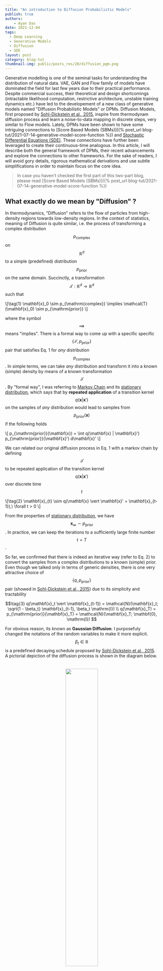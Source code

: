 ```yaml
---
title: "An introduction to Diffusion Probabilistic Models"
publish: true
authors:
    - Ayan Das
date: 2021-12-04
tags:
  - Deep Learning
  - Generative Models
  - Diffusion
  - SDE
layout: post
category: blog-tut
thumbnail-img: public/posts_res/20/diffusion_pgm.png
---
```


Generative modelling is one of the seminal tasks for understanding the distribution of natural data. VAE, GAN and Flow family of models have dominated the field for last few years due to their practical performance. Despite commercial success, their theoretical and design shortcomings (intractable likelihood computation, restrictive architecture, unstable training dynamics etc.) have led to the developement of a new class of generative models named "Diffusion Probabilistic Models" or DPMs. Diffusion Models, first proposed by [Sohl-Dickstein et al., 2015](http://proceedings.mlr.press/v37/sohl-dickstein15.html), inspire from thermodynam diffusion process and learn a noise-to-data mapping in discrete steps, very similar to Flow models. Lately, DPMs have been shown to have some intriguing connections to [Score Based Models (SBMs)]({% post_url blog-tut/2021-07-14-generative-model-score-function %}) and [Stochastic Differential Equations (SDE)](https://en.wikipedia.org/wiki/Stochastic_differential_equation). These connections have further been leveraged to create their continuous-time analogous. In this article, I will describe both the general framework of DPMs, their recent advancements and explore the connections to other frameworks. For the sake of readers, I will avoid gory details, rigorous mathematical derivations and use subtle simplifications in order to maintain focus on the core idea.

> In case you haven't checked the first part of this two-part blog, please read [Score Based Models (SBMs)]({% post_url blog-tut/2021-07-14-generative-model-score-function %})

## What exactly do we mean by "Diffusion" ?

In thermodynamics, "Diffusion" refers to the flow of particles from high-density regions towards low-density regions. In the context of statistics, meaning of Diffusion is quite similar, i.e. the process of transforming a complex distribution $$p_{\mathrm{complex}}$$ on $$\mathbb{R}^d$$ to a simple (predefined) distribution $$p_{\mathrm{prior}}$$ on the same domain. Succinctly, a transformation $$\mathcal{T}: \mathbb{R}^d \rightarrow \mathbb{R}^d$$ such that

\\[\tag{1}
\mathbf{x}\_0 \sim p_{\mathrm{complex}} \implies \mathcal{T}(\mathbf{x}\_0) \sim p_{\mathrm{prior}}
\\]

where the symbol $$\implies$$ means "implies". There is a formal way to come up with a specific specific $$\{ \mathcal{T}, p_{\mathrm{prior}} \}$$ pair that satisfies Eq. 1 for _any_ distribution $$p_{\mathrm{complex}}$$. In simple terms, we can take *any* distribution and transform it into a known (simple) density by means of a known transformation $$\mathcal{T}$$. By "formal way", I was referring to [Markov Chain](https://en.wikipedia.org/wiki/Markov_chain) and its [stationary distribution](https://brilliant.org/wiki/stationary-distributions/), which says that by **repeated application** of a transition kernel $$q(\mathbf{x} \vert \mathbf{x}')$$ on the samples of *any* distribution would lead to samples from $$p_{\mathrm{prior}}(\mathbf{x})$$ if the following holds

\\[
p_{\mathrm{prior}}(\mathbf{x}) = \int q(\mathbf{x} \| \mathbf{x}') p_{\mathrm{prior}}(\mathbf{x}') d\mathbf{x}'
\\]

We can related our original diffusion process in Eq. 1 with a markov chain by defining $$\mathcal{T}$$ to be repeated application of the transition kernel $$q(\mathbf{x} \vert \mathbf{x}')$$ over discrete time $$t$$

\\[\tag{2}
\mathbf{x}\_{t} \sim q(\mathbf{x} \vert \mathbf{x}' = \mathbf{x}\_{t-1}),\ \forall t > 0
\\]

From the properties of [stationary distribution](https://brilliant.org/wiki/stationary-distributions/), we have $$\mathbf{x}_{\infty} \sim p_{\mathrm{prior}}$$. In practice, we can keep the iterations to a sufficiently large finite number $$t = T$$.

So far, we confirmed that there is indeed an iterative way (refer to Eq. 2) to convert the samples from a complex distributions to a known (simple) prior. Even though we talked only in terms of generic densities, there is one very attractive choice of $$\{ q, p_{\mathrm{prior}} \}$$ pair (showed in [Sohl-Dickstein et al., 2015](http://proceedings.mlr.press/v37/sohl-dickstein15.html)) due to its simplicity and tractability

$$\tag{3}
q(\mathbf{x}_t \vert \mathbf{x}_{t-1}) = \mathcal{N}(\mathbf{x}_t; \sqrt{1 - \beta_t} \mathbf{x}_{t-1}, \beta_t \mathrm{I}) \\
q(\mathbf{x}_T) = p_{\mathrm{prior}}(\mathbf{x}_T) = \mathcal{N}(\mathbf{x}_T; \mathbf{0}, \mathrm{I})
$$

For obvious reason, its known as **Gaussian Diffusion**. I purposefuly changed the notations of the random variables to make it more explicit. $$\beta_t \in \mathbb{R}$$ is a predefined decaying schedule proposed by [Sohl-Dickstein et al., 2015](http://proceedings.mlr.press/v37/sohl-dickstein15.html). A pictorial depiction of the diffusion process is shown in the diagram below.

<center>
    <figure>
    <img width="50%" style="padding-top: 20px;" src ="/public/posts_res/20/diffusion_over_time.png" />
    <!-- <img width="57%" style="padding-top: 20px;" src ="/public/posts_res/20/fwddiff.gif" /> -->
    </figure>
</center>

## Generative modlling by undoing the diffusion

We proved the existence of a stochastic transform $$\mathcal{T}$$ that gurantees the diffusion process in Eq 1. Please realize that the diffusion process does not depend on the initial density $$p_{\mathrm{complex}}$$ (as $$t \rightarrow \infty$$) and the only requirement is to be able to sample from it. This is the core idea behind Diffusion Models - we use the any data distribution (let's say $$p_{\mathrm{data}}$$) of our choice as the complex initial density. This leads to the **forward diffusion** process

\\[
\mathbf{x}\_0 \sim p\_{\mathrm{data}} \implies \mathbf{x}_T = \mathcal{T}(\mathbf{x}\_0) \sim \mathcal{N}(\mathbf{0}, \mathrm{I})
\\]

This process is responsible for "destructuring" the data and turning it into an isotropic gaussian (almost structureless). Please refer to the figure below (red part) for a visual demonstration.

<center>
    <figure>
    <img width="46%" style="padding-top: 20px; float: left;" src ="/public/posts_res/20/fwddiff.gif" />
    <img width="46%" style="padding-top: 20px;" src ="/public/posts_res/20/revdiff.gif" />
    </figure>
</center>

However, this isn't very usefull by itself. What would be useful is doing the opposite, i.e. starting from isotropic gaussian noise and turning it into $$p_{\mathrm{data}}$$ - that is generative modelling (blue part of the figure above). Since the forward process is fixed (non-parametric) and guranteed to exist, it is very much possible to invert it. Once inverted, we can use it as a generative model as follows

\\[
\mathbf{x}_T \sim \mathcal{N}(\mathbf{0}, \mathrm{I}) \implies \mathcal{T}^{-1}(\mathbf{x}_T) \sim p\_{\mathrm{data}}
\\]

Fortunately, the theroy of markov chain gurantees that for gaussian diffusion, there indeed exists a **reverse diffusion** process $$\mathcal{T}^{-1}$$. The original paper from [Sohl-Dickstein et al., 2015](http://proceedings.mlr.press/v37/sohl-dickstein15.html) shows how a parametric model of diffusion $$\mathcal{T}^{-1}_{\theta}$$ can be learned from data itself.

## Graphical model and training

<center>
    <figure>
    <img width="60%" style="padding-top: 20px;" src ="/public/posts_res/20/diffusion_pgm.png" />
    </figure>
</center>

The stochastic "forward diffusion" and "reverse diffusion" processes described so far can be well expressed in terms of [Probabilistic Graphical Models (PGMs)]({% post_url blog-tut/2019-11-20-inference-in-pgm %}). A series of $$T$$ random variables define each of them; with the forward process being fully described by Eq. 3. The reverse process is expressed by a parametric graphical model very similar to that of the forward process, but in reverse

$$\tag{4}
p(\mathbf{x}_T) = \mathcal{N}(\mathbf{x}_T; \mathbf{0}, \mathrm{I}) \\
p_{\theta}(\mathbf{x}_{t-1} \vert \mathbf{x}_t) = \mathcal{N}(\mathbf{x}_{t-1}; \mathbf{\mu}_{\theta}(\mathbf{x}_t, t), \mathbf{\Sigma}_{\theta}(\mathbf{x}_t, t))
$$

Each of the reverse conditionals $$p_{\theta}(\mathbf{x}_{t-1} \vert \mathbf{x}_t)$$ are structurally gaussians and responsible for learning to revert each corresponding steps in the forward process, i.e. $$q(\mathbf{x}_t \vert \mathbf{x}_{t-1})$$. The means and covariances of these reverse conditionals are neural networks with parameters $$\theta$$ and shared over timesteps. Just like any other probabilistic models, we wish to minimize the negative log-likelihood of the model distribution under the expectation of data distribution

\\[
\mathcal{L} = \mathbb{E}\_{\mathbf{x}_0 \sim p\_{\mathrm{data}}}\big[ - \log p\_{\theta}(\mathbf{x}_0) \big]
\\]

which isn't quite computable in practice due to its dependance on $$(T-1)$$ more random variables. With a fair bit of mathematical manipulations, [Sohl-Dickstein et al., 2015](http://proceedings.mlr.press/v37/sohl-dickstein15.html) (section 2.3) showed $$\mathcal{L}$$ to be a lower-bound of another easily computatable quantity

\\[
\mathcal{L} \leq \mathbb{E}\_{\mathbf{x}\_0 \sim p\_{\mathrm{data}},\ \mathbf{x}\_{1:T} \sim q(\mathbf{x}\_{1:T} | \mathbf{x}\_0)} \bigg[ - \log p(\mathbf{x}\_T) - \sum\_{t\geq 1} \log \frac{p_{\theta}(\mathbf{x}_{t-1} \vert \mathbf{x}_t)}{q(\mathbf{x}\_t \vert \mathbf{x}\_{t-1})} \bigg]
\\]

which is easy to compute and optimize. The expectation is over the joint distribution of the entire forward process. Getting a sample $$\mathbf{x}_{1:T} \sim q(\cdot \vert \mathbf{x}_0)$$ boils down to executing the forward diffusion on one sample $$\mathbf{x}_0 \sim p_{\mathrm{data}}$$. All quantities inside the expectation are tractable and available to us in closed form.

## Further simplification: Variance Reduction

Even though we can train the model with the lower-bound shown above, few more simplifications are possible. First one is due to [Sohl-Dickstein et al., 2015](http://proceedings.mlr.press/v37/sohl-dickstein15.html) and in an attempt to reduce variance. Firstly, they showed that the lower-bound can be further simplified and re-written as the following

\\[
\mathcal{L} \leq \mathbb{E}\_{\mathbf{x}\_0,\ \mathbf{x}\_{1:T}} \bigg[
    \underbrace{\color{red}{D_{\mathrm{KL}}\big[ q(\mathbf{x}\_T\vert \mathbf{x}\_0) \\| p(\mathbf{x}\_T) \big]}}\_{\text{Independent of }\theta} +
    \sum\_{t=1}^T D_{\mathrm{KL}}\big[ q(\mathbf{x}\_{t-1}\vert \mathbf{x}\_t, \mathbf{x}\_0) \\| p_{\theta}(\mathbf{x}\_{t-1} \vert \mathbf{x}\_t )\big] \bigg]
\\]

There is a subtle approximation involved (the edge case of $$t=1$$ in the summation) in the above expression which is due to [Ho et al., 2021](https://proceedings.neurips.cc//paper/2020/file/4c5bcfec8584af0d967f1ab10179ca4b-Paper.pdf) (section 3.3 and 3.4). The noticable change in this version is the fact that all conditionals $$q(\cdot \vert \cdot)$$ of the forward process are now additionally conditioned on $$\mathbf{x}_0$$. Earlier, the corresponding quantities had high uncertainty/variance due to different possible choices of the starting point $$\mathbf{x}_0$$, which are now suppressed by the additional knowledge of $$\mathbf{x}_0$$. Moreover, it turns out that $$q(\mathbf{x}_{t-1}\vert \mathbf{x}_t, \mathbf{x}_0)$$ has a closed form

\\[
q(\mathbf{x}_{t-1}\vert \mathbf{x}_t, \mathbf{x}\_0) = \mathcal{N}(\mathbf{x}\_{t-1}; \mathbf{\tilde{\mu}}_t(\mathbf{x}_t, \mathbf{x}_0), \mathbf{\tilde{\beta_t}}\mathrm{I})
\\]

The exact form (refer to Eq. 7 of [Ho et al., 2021](https://proceedings.neurips.cc//paper/2020/file/4c5bcfec8584af0d967f1ab10179ca4b-Paper.pdf)) is not important for holistic understanding of the algorithm. Only thing to note is that $$\mathbf{\tilde{\mu}}_t(\mathbf{x}_t, \mathbf{x}_0)$$ additionally contains $$\beta_t$$ (fixed numbers) and $$\mathbf{\tilde{\beta_t}}$$ is a function of $$\beta_t$$ only. Moving on, we do the following on the last expression for $$\mathcal{L}$$

1. Use the closed form of $$p_{\theta}(\mathbf{x}_{t-1} \vert \mathbf{x}_t)$$ in Eq. 4 with $$\mathbf{\Sigma}_{\theta}(\mathbf{x}_t, t) = \mathbf{\tilde{\beta_t}}\mathrm{I}$$ (design choice for making things simple)
2. Expand the KL divergence formula
3. Convert $$\sum_{t=1}^T$$ into expectation (over $$t \sim \mathcal{U}[1, T]$$) by scaling with a constant $$1/T$$

.. and arrive at a simpler form

\\[\tag{5}
\mathcal{L} \leq \mathbb{E}\_{\mathbf{x}\_0,\ \mathbf{x}\_{1:T},\ t} \bigg[ \frac{1}{2\mathbf{\tilde{\beta_t}}} \vert\vert \mathbf{\tilde{\mu}}_t(\mathbf{x}_t, \mathbf{x}\_0) - \mathbf{\mu}\_{\theta}(\mathbf{x}_t, t) \vert\vert^2 \bigg]
\\]

## Further simplification: Forward re-parameterization

For the second simplification, we look at the forward process in a bit more detail. There is an amazing property of the forward diffusion with gaussian noise - the distribution of the noisy sample $$\mathbf{x}_t$$ can be readily calculated given real data $$\mathbf{x}_0$$ without touching any other steps.

$$
q(\mathbf{x}_t \vert \mathbf{x}_0) = \mathcal{N}(\mathbf{x}_t; \sqrt{\underbrace{\textstyle{\prod}_{s=1}^t (1-\beta_s)}_{\alpha_t}} \cdot \mathbf{x}_0, (1-\underbrace{\textstyle{\prod}_{s=1}^t (1-\beta_s)}_{\alpha_t}) \cdot \mathrm{I})
$$

This is a consequence of the forward process being completely known and having well-defined probabilistic structure (gaussian noise). By means of (gaussian) reparameterization, we can also derive an easy way of sampling any $$\mathbf{x}_t$$ only from standard gaussian noise vector $$\epsilon \sim \mathcal{N}(0, \mathrm{I})$$

<!-- As a result, sampling a forward diffusion sequence $$\mathbf{x}_{1:T} \sim q(\cdot \vert \mathbf{x}_0)$$ no longer requires ancestral sampling like in Eq. 2, but only require $$\mathbf{x}_t \sim q(\mathbf{x}_t \vert \mathbf{x}_0)$$ for *any $$t$$ in any order*. -->

$$\tag{6}
\mathbf{x}_t(\mathbf{x}_0, \epsilon) = \sqrt{\alpha_t} \cdot \mathbf{x}_0 + \sqrt{1-\alpha_t} \cdot \mathbf{\epsilon}
$$

<!-- \text{Or, } \mathbf{x}_0 = \frac{1}{k^{\mu}_t} (\mathbf{x}_t - \sqrt{k^{\sigma}_t} \cdot \mathbf{\epsilon}) -->

<!-- That is, sampling from any $$q(\mathbf{x}_t \vert \mathbf{x}_0)$$ would only require computing the above equation with a *single* standard gaussian noise vector $$\mathbf{\epsilon}$$. -->
As a result, $$\mathbf{x}_{1:T}$$ need not be sampled with ancestral sampling (refer to Eq. 2 & 3), but only require computing Eq. 6 with all $$t$$ in **any order**. This further simpifies the expectation in Eq. 5 to (changes highlighted in blue)

\\[\tag{7}
\mathcal{L} \leq \mathbb{E}\_{\mathbf{x}\_0,\ \color{blue}{\mathbf{\epsilon}},\ t} \bigg[ \frac{1}{2\mathbf{\tilde{\beta_t}}} \vert\vert \mathbf{\tilde{\mu}}_t(\color{blue}{\mathbf{x}_t(\mathbf{x}_0, \epsilon)}, \mathbf{x}_0) - \mathbf{\mu}\_{\theta}(\color{blue}{\mathbf{x}_t(\mathbf{x}_0, \epsilon)}, t) \vert\vert^2 \bigg]
\\]

<!-- \color{blue}{\frac{1}{k^{\mu}_t} (\mathbf{x}_t - \sqrt{k^{\sigma}_t} \cdot \mathbf{\epsilon})} -->

This is the final form that can be implemented in practice as suggested by [Ho et al., 2021](https://proceedings.neurips.cc//paper/2020/file/4c5bcfec8584af0d967f1ab10179ca4b-Paper.pdf).

## Connection to Score-based models (SBM)

[Ho et al., 2021](https://proceedings.neurips.cc//paper/2020/file/4c5bcfec8584af0d967f1ab10179ca4b-Paper.pdf) uncovered a link between Eq. 7 and a particular [Score-based models]({% post_url blog-tut/2021-07-14-generative-model-score-function %}) known as [Noise Conditioned Score Network (NCSN)](https://openreview.net/pdf?id=B1lcYrBgLH). With the help of the reparameterized form of $$\mathbf{x}_t$$ (Eq. 6) and the functional form of $$\mathbf{\tilde{\mu}}_t$$, one can easily (with few simplification steps) reduce Eq. 7 to

\\[
\mathcal{L} \leq \mathbb{E}\_{\mathbf{x}\_0,\ \mathbf{\epsilon},\ t} \bigg[ \frac{1}{2\mathbf{\tilde{\beta_t}}} \left\vert\left\vert \color{blue}{\frac{1}{\sqrt{1-\beta_t}} \left( \mathbf{x}_t - \frac{\beta_t}{\sqrt{1-\alpha_t}} \epsilon \right)} - \mathbf{\mu}\_{\theta}(\mathbf{x}_t, t) \right\vert\right\vert^2 \bigg]
\\]

The above equation is a simple regression with $$\mathbf{\mu}_{\theta}$$ being the parametric model (neural net in practice) and the quantity in blue is its regression target. Without loss of generality, we can slightly modify the definition of the parametric model to be $$\mathbf{\mu}_{\theta}(\mathbf{x}_t, t) = \frac{1}{\sqrt{1-\beta_t}} \left( \mathbf{x}_t - \frac{\beta_t}{\sqrt{1-\alpha_t}} \epsilon_{\theta}(\mathbf{x}_t, t) \right)$$. The only "moving part" in the new parameterization is $$\epsilon_{\theta}(\cdot)$$; the rest (i.e. $$\mathbf{x}_t$$ and $$t$$) are explicitly available to the model. This leads to the following form

$$\tag{8}
\mathcal{L} \leq \mathbb{E}_{\mathbf{x}_0,\ \mathbf{\epsilon},\ t} \bigg[ \color{red}{\frac{\beta_t^2}{2\mathbf{\tilde{\beta_t}}(1-\beta_t)(1-\alpha_t)}} \vert\vert \epsilon - \mathbf{\epsilon}_{\theta}(\underbrace{\sqrt{\alpha_t} \cdot \mathbf{x}_0 + \sqrt{1-\alpha_t} \cdot \mathbf{\epsilon}}_{\mathbf{x}_t}, t) \vert\vert^2 \bigg] \\
\approx \mathbb{E}_t \bigg[ \mathbb{E}_{\mathbf{x}_0,\ \mathbf{\epsilon}} \left[ \vert\vert \epsilon - \mathbf{\epsilon}_{\theta}(\mathbf{x}_t, t) \vert\vert^2 \right] \bigg] \approx \frac{1}{T} \sum_{t=1}^T p(t) \mathbb{E}_{\mathbf{x}_0,\ \mathbf{\epsilon}} \left[ \vert\vert \epsilon - \mathbf{\epsilon}_{\theta}(\mathbf{x}_t, t) \vert\vert^2 \right]
$$

The expression in red can be discarded without any effect in performance (suggested by [Ho et al., 2021](https://proceedings.neurips.cc//paper/2020/file/4c5bcfec8584af0d967f1ab10179ca4b-Paper.pdf)). I have further approximated the expectation over time-steps with sample average. If you look at the final form, you may notice a surprising resemblance with [Noise Conditioned Score Network (NCSN)](https://openreview.net/pdf?id=B1lcYrBgLH). Please refer to $$J_{\mathrm{ncsn}}$$ in [my blog on score models]({% post_url blog-tut/2021-07-14-generative-model-score-function %}). Below I pin-point the specifics:

1. The time-steps $$t=1, 2, \cdots T$$ resemble the increasing "noise-scales" in NCSN. Recall that the noise increases as the forward diffusion approaches the end.
2. The expectation $$\mathbb{E}_{\mathbf{x}_0,\ \mathbf{\epsilon}}$$ (for each scale) holistically matches that of denoising score matching objective, i.e. $$\mathbb{E}_{\mathbf{x}, \mathbf{\tilde{x}}}$$. In case of Diffusion Model, The noisy sample can be readily computed using the noise vector $$\epsilon$$ (refer to Eq. 6).
3. Just like NCSN, the regression target is the noise vector $$\epsilon$$ for each time-step (or scale).
4. Just like NCSN, the learnable model depends on the noisy sample and the time-step (or scale).

## Infinitely many noise scales & continuous-time analogue

Inspired by the connection between Diffusion Model and Score-based models, [Song et al., 2021](https://arxiv.org/pdf/2011.13456.pdf) proposed to use infinitely many noise scales (equivalently time-steps). At first, it might look like a trivial increase in number of steps/scales, but there happened to be a principled way to achieve it, namely [Stochastic Differential Equations](https://en.wikipedia.org/wiki/Stochastic_differential_equation) or SDEs. [Song et al., 2021](https://arxiv.org/pdf/2011.13456.pdf) reworked the whole formulation considering continuous SDE as forward diffusion. Interestingly, it turned out that the reverse process is also an SDE that depends on the score function.

Quite simply, finite time-steps/scales (i.e. $$t = 0, 1, \cdots T$$) are replaced by infinitely many segments (of length $$\Delta t \rightarrow 0$$) within time-range $$[0, T]$$. Instead of $$\mathbf{x}_t$$ at every discrete time-step/scale, we define a continuous random process $$\mathbf{x}(t)$$ indexed by continuous time $$t$$. We also replace the discrete-time conditionals in Eq. 3 with continuous analogues. But this time, we define the "increaments" in each step rather than absolute values, i.e. the transition kernel specifies *what to add* to the previous value. Specifically, we define a general form of **continuous forwrad diffusion** with

$$
q(\mathbf{x}(t+\Delta t) - \mathbf{x}(t) \vert \mathbf{x}(t)) = \mathcal{N}(f(\mathbf{x}(t), t) \Delta t, g^2(t) \Delta t^2) \\
\tag{9}
\text{Or, }\mathbf{x}(t+\Delta t) - \mathbf{x}(t) = f(\mathbf{x}(t), t)\Delta t + g(t) \cdot \underbrace{\Delta t \cdot \epsilon}_{\Delta \omega}\text{, with }\epsilon \sim \mathcal{N}(0, \mathrm{I})
$$

If you have ever studied SDEs, you might recognize that Eq. 9 resembles [Euler–Maruyama](https://en.wikipedia.org/wiki/Euler%E2%80%93Maruyama_method) numerical solver for SDEs. Considering $$f(\mathbf{x}(t), t)$$ to be the "Drift function", $$g(t)$$ be the "Diffusion function" and $$\Delta \omega \sim \mathcal{N}(0, \Delta t)$$ being the discrete differential of [Wiener Process](https://en.wikipedia.org/wiki/Wiener_process) $$\omega(t)$$, in the limit of $$\Delta t \rightarrow 0$$, the following SDE can be recovered

$$
d\mathbf{x}(t) = f(\mathbf{x}(t), t)\cdot dt + g(t)\cdot d\omega(t)\text{, with }d\omega(t) \sim \mathcal{N}(0, dt)
$$

A visualization of the continuous forward diffusion in 1D is given below for a set of samples (different colors).

<center>
    <figure>
    <img width="70%" style="padding-top: 20px;" src ="/public/posts_res/20/sde.png" />
    </figure>
</center>

[Song et al., 2021](https://arxiv.org/pdf/2011.13456.pdf) (section 3.4) proposed few different choices $$\{f, g\}$$ named Variance Exploding (VE), Variance Preserving (VP) and sub-VP. The one that resembles Eq. 3 (discrete forward diffusion) in continuous time and ensures proper diffusion, i.e. $$\mathbf{x}(0) \sim p_{\mathrm{data}} \implies \mathbf{x}(T) \sim \mathcal{N}(0, \mathrm{I})$$ is $$f(\mathbf{x}(t), t) = -\frac{1}{2}\beta(t)\mathbf{x}(t),\ g(t) = \sqrt{\beta(t)}$$. This particular SDE is termed as "Variance Preserving (VP) SDE" since the variance of $$\mathbf{x}(t)$$ is finite as long as the variance of $$\mathbf{x}(0)$$ if finite (Appendix B of [Song et al., 2021](https://arxiv.org/pdf/2011.13456.pdf)). We can enforce the covariance of $$\mathbf{x}(0)$$ to be $$\mathrm{I}$$ simply by standardizing our dataset.

An old (but remarkable) result due to [Anderson, 1982](https://www.sciencedirect.com/science/article/pii/0304414982900515) shows that the above forward diffusion can be reversed even in closed form, thanks to the following SDE

$$\tag{10}
d\mathbf{x}(t) = \bigg[ f(\mathbf{x}(t), t) - g^2(t) \underbrace{\nabla_{\mathbf{x}} \log p(\mathbf{x}(t))}_{\text{score }\mathbf{s}(\mathbf{x}(t), t)} \bigg]  dt +  g(t) d\omega(t)
$$

Hence, the **reverse diffusion** is simply solving the above SDE in reverse time with initial state $$\mathbf{x}(T) \sim \mathcal{N}(0, \mathrm{I})$$, leading to $$\mathbf{x}(0) \sim p_{\mathrm{data}}$$. The only missing part is the score, i.e. $$\mathbf{s}(\mathbf{x}(t), t) \triangleq \nabla_{\mathbf{x}} \log p(\mathbf{x}(t))$$. Thankfully, we have already seen [how score estimation works]({% post_url blog-tut/2021-07-14-generative-model-score-function %}) and that is pretty much what we do here. There are two ways, as explained in my [blog on score models]({% post_url blog-tut/2021-07-14-generative-model-score-function %}). I briefly go over them below in the context of continuous SDEs:

#### 1. Implicit Score Matching (ISM)

The *easier* way is to use the Hutchinson trace-estimator based score matching proposed by [Song et al., 2019](http://auai.org/uai2019/proceedings/papers/204.pdf) called "Sliced Score Matching".

\\[
J_{\mathrm{I}}(\theta) = \mathbb{E}\_{\mathbf{v}\sim\mathcal{N}(0, \mathrm{I})} \mathbb{E}\_{\mathbf{x}(0)\sim p\_{\mathrm{data}}} \mathbb{E}\_{\mathbf{x}(0 \lt t \leq T)\sim q(\cdot\vert \mathbf{x}(0))} \bigg[ \frac{1}{2} \left|\left| \mathbf{s}\_{\theta}(\mathbf{x}(t), t) \right|\right|^2 + \mathbf{v}^T \nabla_{\mathbf{x}} \mathbf{s}_{\theta}(\mathbf{x}(t), t) \mathbf{v} \bigg]
\\]

Very similar to NCSN, we define a parametric score network $$\mathbf{s}_{\theta}(\mathbf{x}(t), t)$$ dependent on continuous time/scale $$t$$. Starting from data samples $$\mathbf{x}(0)\sim p_{\mathrm{data}}$$, we can generate the rest of the forward chain $$\mathbf{x}(0\lt t \leq T)$$ simply by executing a solver (refer to Eq. 9) on the SDE at any required precision (discretization).

#### 2. Denoising Score Matching (DSM)

There is the other "Denoising score matching (DSM)" way of training $$\mathbf{s}_{\theta}$$, which is slightly more complicated. At its core, the DSM objective for continuous diffusion is a continuous analogue of the discrete DSM objective.

$$
J_{\mathrm{D}}(\theta) = \frac{1}{T} \sum_{t=1}^T p(t) \mathbb{E}_{\mathbf{x}(0),\ \mathbf{x}(t)}  \left[ \vert\vert \mathbf{s}_{\theta}(\mathbf{x}(t), t) - \color{blue}{\nabla_{\mathbf{x}(t)} \log p(\mathbf{x}(t)\vert \mathbf{x}(0))} \vert\vert^2 \right]
$$

Remember that in case of continuous diffusion, we never explicitly modelled the reverse conditionals $$p(\mathbf{x}(t)\vert \mathbf{x}(0))$$. The reverse diffusion was defined rather implicitly (Eq. 10). Hence, the quantity in blue, unlike its discrete counterpart, isn't very easy to compute *in general*. However, due to [ Särkkä and Solin](https://users.aalto.fi/~asolin/sde-book/sde-book.pdf) there is an easy closed form for it when the drift function $$f$$ is **affine** in nature. Thankfully, our specific choice of $$f(\mathbf{x}(t), t)$$ is indeed affine.

$$
p(\mathbf{x}(t)\vert \mathbf{x}(0)) = \mathcal{N}(\mathbf{x}(t);\ \mathbf{x}(0)e^{-0.5\int_0^t \beta(s)ds},\ \mathrm{I}-\mathrm{I}e^{-0.5\int_0^t \beta(s)ds})
$$

Since the conditionals are gaussian (again), its pretty easy to derive the expression for $$\nabla_{\mathbf{x}(t)} \log p(\cdot)$$. I leave it for the readers to try.

## Computing log-likelihoods

One of the core reasons score models exist is the fact that it bypasses the need for training explicit log-likelihoods which are difficult to compute for a large range of powerful models. Turns out that in case of continuous diffusion models, there is an indirect way to evaluate the very log-likelihood. Let's focus on the "generative process" of continuous diffusion models, i.e. the **reverse diffusion** in Eq. 10. What we would like to compute is $$p(\mathbf{x}(0))$$ when $$\mathbf{x}(0)$$ is generated by solving the SDE in Eq. 10 backwards with $$\mathbf{x}(T)\sim\mathcal{N}(0, \mathrm{I})$$. Even though it is hard to compute marginal likelihoods $$p(\mathbf{x}(t))$$ for any $$t$$, it turns out there is exists a **deterministic ODE (Ordinary Differential Equation)** against the SDE in Eq. 10 whose marginal likelihoods *match* that of the SDE for every $$t$$

$$
\frac{d\mathbf{x}(t)}{dt} = \bigg[ f(\mathbf{x}(t), t) - g^2(t) \underbrace{\nabla_{\mathbf{x}} \log p(\mathbf{x}(t))}_{\approx\ \mathbf{s}_{\theta}(\mathbf{x}(t), t)} \bigg] \triangleq F(\mathbf{x}(t), t)
$$

Note that the above ODE is essentially the same SDE but without the source of randomness. After learning the score (as usual), we simply drop-in replace the SDE with the above ODE. Now all thanks to [Chen et al., 2018](https://proceedings.neurips.cc/paper/2018/file/69386f6bb1dfed68692a24c8686939b9-Paper.pdf), this problem has already been solved. It is known as Continuous Normalizing Flow (CNF) whereby given $$\log p(\mathbf{x}(T))$$, we can calculate $$\log p(\mathbf{x}(0))$$ by solving the following ODE with any numerical solver for $$t = T \rightarrow 0$$

$$
\frac{\partial}{\partial t} \log p(\mathbf{x}(t)) = - \mathrm{tr}\left( \frac{d}{d\mathbf{x}(t)} F(\mathbf{x}(t), t) \right)
$$

Please remember that this way of computing log-likelihood is merely an utility and cannot be used to train the model. A [more recent paper](https://arxiv.org/pdf/2101.09258.pdf) however, shows a way to train SDE based continuous diffusion models by directly optimizing (a bound on) log-likelihood under some condition, which may be the topic for another article. I encourage readers to explore it themselves.

---

That's all for today, see you. Stay tuned by subscribing to the [RSS Feed]({{ '/' | relative_url }}feed.xml). Thank you.